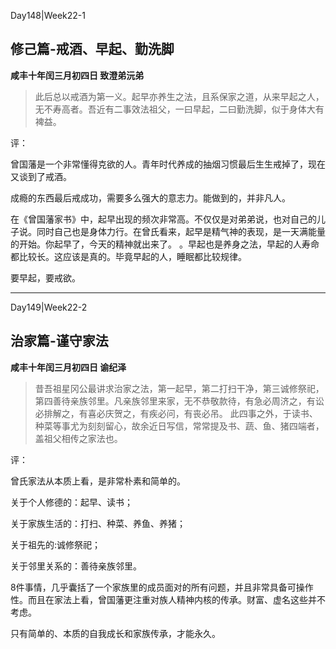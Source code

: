 Day148|Week22-1

## 修己篇-戒酒、早起、勤洗脚

**咸丰十年闰三月初四日 致澄弟沅弟**

>此后总以戒酒为第一义。起早亦养生之法，且系保家之道，从来早起之人，无不寿高者。吾近有二事效法祖父，一曰早起，二曰勤洗脚，似于身体大有裨益。

评：

曾国藩是一个非常懂得克欲的人。青年时代养成的抽烟习惯最后生生戒掉了，现在又谈到了戒酒。

成瘾的东西最后戒成功，需要多么强大的意志力。能做到的，并非凡人。

在《曾国藩家书》中，起早出现的频次非常高。不仅仅是对弟弟说，也对自己的儿子说。同时自己也是身体力行。在曾氏看来，起早是精气神的表现，是一天满能量的开始。你起早了，今天的精神就出来了。
。早起也是养身之法，早起的人寿命都比较长。这应该是真的。毕竟早起的人，睡眠都比较规律。

要早起，要戒欲。

-----

Day149|Week22-2

## 治家篇-谨守家法

**咸丰十年闰三月初四日 谕纪泽**

>昔吾祖星冈公最讲求治家之法，第一起早，第二打扫干净，第三诚修祭祀，第四善待亲族邻里。凡亲族邻里来家，无不恭敬款待，有急必周济之，有讼必排解之，有喜必庆贺之，有疾必问，有丧必吊。
此四事之外，于读书、种菜等事尤为刻刻留心，故余近日写信，常常提及书、蔬、鱼、猪四端者，盖祖父相传之家法也。

评：

曾氏家法从本质上看，是非常朴素和简单的。

关于个人修德的：起早、读书；

关于家族生活的：打扫、种菜、养鱼、养猪；

关于祖先的:诚修祭祀；

关于邻里关系的：善待亲族邻里。

8件事情，几乎囊括了一个家族里的成员面对的所有问题，并且非常具备可操作性。而且在家法上看，曾国藩更注重对族人精神内核的传承。财富、虚名这些并不考虑。

只有简单的、本质的自我成长和家族传承，才能永久。
